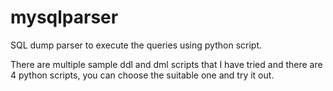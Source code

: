 # mysqlparser
SQL dump parser to execute the queries using python script.

There are multiple sample ddl and dml scripts that I have tried and there are 4 python scripts, you can choose the suitable one and try it out.

